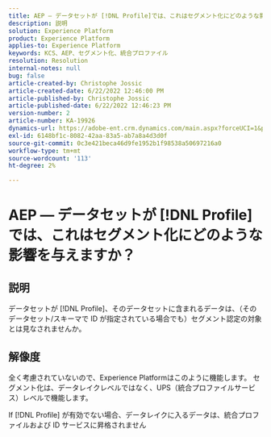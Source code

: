 ```yaml
---
title: AEP — データセットが [!DNL Profile]では、これはセグメント化にどのような影響を与えますか？
description: 説明
solution: Experience Platform
product: Experience Platform
applies-to: Experience Platform
keywords: KCS、AEP、セグメント化、統合プロファイル
resolution: Resolution
internal-notes: null
bug: false
article-created-by: Christophe Jossic
article-created-date: 6/22/2022 12:46:00 PM
article-published-by: Christophe Jossic
article-published-date: 6/22/2022 12:46:23 PM
version-number: 2
article-number: KA-19926
dynamics-url: https://adobe-ent.crm.dynamics.com/main.aspx?forceUCI=1&pagetype=entityrecord&etn=knowledgearticle&id=203a4843-29f2-ec11-bb3d-6045bd0158c7
exl-id: 6148bf1c-8082-42aa-83a5-ab7a8a4d3d0f
source-git-commit: 0c3e421beca46d9fe1952b1f98538a50697216a0
workflow-type: tm+mt
source-wordcount: '113'
ht-degree: 2%

---
```


# AEP — データセットが [!DNL Profile]では、これはセグメント化にどのような影響を与えますか？

## 説明

データセットが [!DNL Profile]、そのデータセットに含まれるデータは、（そのデータセット/スキーマで ID が指定されている場合でも）セグメント認定の対象とは見なされませんか。

## 解像度

全く考慮されていないので、Experience Platformはこのように機能します。 セグメント化は、データレイクレベルではなく、UPS（統合プロファイルサービス）レベルで機能します。

If [!DNL Profile] が有効でない場合、データレイクに入るデータは、統合プロファイルおよび ID サービスに昇格されません
